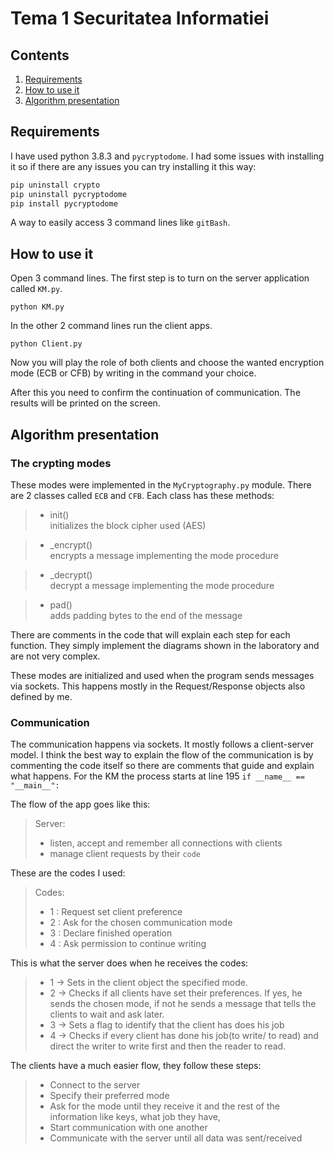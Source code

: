 # Tema 1 Securitatea Informatiei
## Contents
1. [Requirements](#requirements)
2. [How to use it](#how-to-use-it)
3. [Algorithm presentation](#algorithm-presentation)

## Requirements
I have used python 3.8.3 and `pycryptodome`.
I had some issues with installing it so if there are any issues you can try installing it this way:
```py
pip uninstall crypto
pip uninstall pycryptodome
pip install pycryptodome
```
A way to easily access 3 command lines like `gitBash`.
## How to use it
Open 3 command lines.
The first step is to turn on the server application called `KM.py`.
```
python KM.py
```
In the other 2 command lines run the client apps.
```
python Client.py
```
Now you will play the role of both clients and choose the wanted encryption mode (ECB or CFB) by writing in the command your choice.

After this you need to confirm the continuation of communication.
The results will be printed on the screen.

## Algorithm presentation
### The crypting modes
These modes were implemented in the `MyCryptography.py` module. There are 2 classes called `ECB` and `CFB`. Each class has these methods:
>* init()     
> initializes the block cipher used (AES) 

>* _encrypt()   
> encrypts a message implementing the mode procedure

>* _decrypt()   
> decrypt a message implementing the mode procedure

>* pad()   
> adds padding bytes to the end of the message

There are comments in the code that will explain each step for each function. They simply implement the diagrams shown in the laboratory and are not very complex.

These modes are initialized and used when the program sends messages via sockets. This happens mostly in the Request/Response objects also defined by me.


### Communication
The communication happens via sockets. It mostly follows a client-server model. I think the best way to explain the flow of the communication is by commenting the code itself so there are comments that guide and explain what happens. For the KM the process starts at line 195 `if __name__ == "__main__":`

The flow of the app goes like this:
> Server: 
>* listen, accept and remember all connections with clients
>* manage client requests by their `code`

These are the codes I used:
> Codes:
> * 1 : Request set client preference
> * 2 : Ask for the chosen communication mode
> * 3 : Declare finished operation
> * 4 : Ask permission to continue writing

This is what the server does when he receives the codes:
> * 1 -> Sets in the client object the specified mode.
> * 2 -> Checks if all clients have set their preferences. If yes, he sends the chosen mode, if not he sends a message that tells the clients to wait and ask later.
> * 3 -> Sets a flag to identify that the client has does his job
> * 4 -> Checks if every client has done his job(to write/ to read) and direct the writer to write first and then the reader to read.

The clients have a much easier flow, they follow these steps:
>* Connect to the server
>* Specify their preferred mode
>* Ask for the mode until they receive it and the rest of the information like keys, what job they have, 
>* Start communication with one another
>* Communicate with the server until all data was sent/received